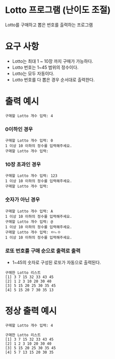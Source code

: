 # Lotto 프로그램 (난이도 조절)
Lotto를 구매하고 뽑은 번호를 출력하는 프로그램

# 요구 사항
- Lotto는 최대 1 ~ 10장 까지 구매가 가능하다.
- Lotto 번호는 1~45 범위의 정수이다.
- Lotto는 모두 자동이다.
- Lotto 번호를 다 뽑은 경우 순서대로 출력한다.

# 출력 예시

```
구매할 Lotto 개수 입력: 4
```
### 0이하인 경우
```
구매할 Lotto 개수 입력: 0
1 이상 10 이하의 정수를 입력해주세요.
구매할 Lotto 개수 입력:
```

### 10장 초과인 경우
```
구매할 Lotto 개수 입력: 123
1 이상 10 이하의 정수를 입력해주세요.
구매할 Lotto 개수 입력:
```

### 숫자가 아닌 경우
```
구매할 Lotto 개수 입력: A
1 이상 10 이하의 정수를 입력해주세요.
구매할 Lotto 개수 입력: @
1 이상 10 이하의 정수를 입력해주세요.
구매할 Lotto 개수 입력: ㅁㄴㅇ
1 이상 10 이하의 정수를 입력해주세요.
```



### 로또 번호를 구매 순으로 출력로 출력
* 1~45의 숫자로 구성된 로또가 자동으로 출력된다.
```
구매한 Lotto 리스트
[1] 3 7 15 32 33 43 45 
[2] 1 2 3 10 20 30 40 
[3] 5 15 20 25 30 35 45
[4] 5 15 20 7 30 35 13
```


# 정상 출력 예시
```
구매할 Lotto 개수 입력: 4

구매한 Lotto 리스트
[1] 3 7 15 32 33 43 45 
[2] 1 2 3 10 20 30 40 
[3] 5 15 20 25 30 35 45
[4] 5 7 13 15 20 30 35
```